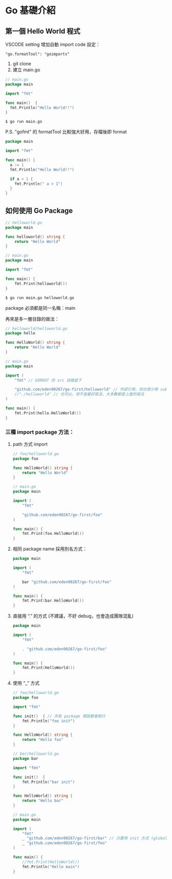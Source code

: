 # Go 基礎介紹

## 第一個 Hello World 程式

VSCODE setting 增加自動 import code 設定：

```
"go.formatTool": "goimports"
```

1. git clone
2. 建立 main.go

```go
// main.go
package main

import "fmt"

func main()  {
  fmt.Println("Hello World!!")
}
```

```shell
$ go run main.go
```

P.S. "gofmt" 的 formatTool 比較強大好用，存檔後即 format

```go
package main

import "fmt"

func main() {
  a := 1
  fmt.Println("Hello World!!")

  if a > 1 {
	fmt.Println(" a > 1")
  }
}
```

## 如何使用 Go Package

```go
// helloworld.go
package main

func helloworld() string {
	return "Hello World"
}
```

```go
// main.go
package main

import "fmt"

func main() {
	fmt.Print(helloworld())
}
```

```shell
$ go run main.go helloworld.go
```

package 必須都是同一名稱：main

再來是多一層目錄的做法：

```go
// helloworld/helloworld.go
package hello

func HelloWorld() string {
	return "Hello World"
}
```

```go
// main.go
package main

import (
	"fmt" // GOROOT 的 src 目錄底下

	"github.com/eden90267/go-first/helloworld" // 外部引用，但也很少用 subfolder，大多在同層目錄，看習慣 
	//"./helloworld" // 也可以，但不是最好寫法，大多數都是上面的寫法
)

func main() {
	fmt.Print(hello.HelloWorld())
}
```

### 三種 import package 方法：

1. path 方式 import

    ```go
    // foo/helloworld.go
    package foo
    
    func HelloWorld() string {
    	return "Hello World"
    }
    ```

    ```go
    // main.go
    package main
    
    import (
    	"fmt"
    
    	"github.com/eden90267/go-first/foo"
    )
    
    func main() {
    	fmt.Print(foo.HelloWorld())
    }
    ```

2. 相同 package name 採用別名方式：

    ```go
    package main
    
    import (
    	"fmt"
    
    	bar "github.com/eden90267/go-first/foo"
    )
    
    func main() {
    	fmt.Print(bar.HelloWorld())
    }
    ```

3. 直接用 “.” 的方式 (不建議，不好 debug，也會造成團隊混亂)

    ```go
    package main
    
    import (
    	"fmt"
    
    	. "github.com/eden90267/go-first/foo"
    )
    
    func main() {
    	fmt.Print(HelloWorld())
    }
    ```

4. 使用 “_” 方式

    ```go
    // foo/helloworld.go
    package foo
    
    import "fmt"
    
    func init()  { // 所有 package 預設都會執行
    	fmt.Println("foo init")
    }
    
    func HelloWorld() string {
    	return "Hello foo"
    }
    ```

    ```go
    // bar/helloworld.go
    package bar
    
    import "fmt"
    
    func init()  {
    	fmt.Println("bar init")
    }
    
    func HelloWorld() string {
    	return "Hello bar"
    }
    ```

    ```go
    // main.go
    package main
    
    import (
    	"fmt"
    	_ "github.com/eden90267/go-first/bar" // 只要用 init 方式 (global manager 用)
    	_ "github.com/eden90267/go-first/foo"
    )
    
    func main() {
    	//fmt.Print(HelloWorld())
    	fmt.Println("Hello main")
    }
    ```